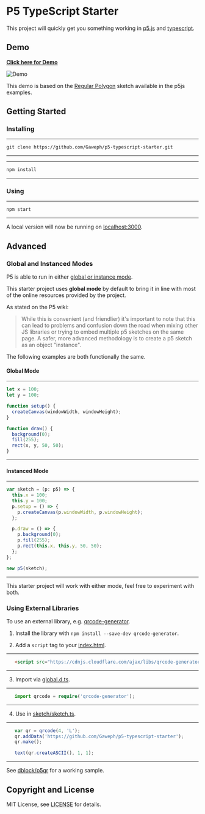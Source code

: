 
# P5 TypeScript Starter

This project will quickly get you something working in [p5.js](https://p5js.org/) and [typescript](https://www.typescriptlang.org/).

## Demo

**[Click here for Demo](https://gaweph.github.io/p5-typescript-starter/)**

![Demo](p5-typescript-demo.png?raw=true "Demo")

This demo is based on the [Regular Polygon](https://p5js.org/examples/form-regular-polygon.html) sketch available in the p5js examples.

## Getting Started

### Installing

---
```markdown
git clone https://github.com/Gaweph/p5-typescript-starter.git
```
---

---
```markdown
npm install
```
---

### Using

---
```markdown
npm start
```
---

A local version will now be running on [localhost:3000](http://localhost:3000).

## Advanced

### Global and Instanced Modes

P5 is able to run in either [global or instance mode](https://github.com/processing/p5.js/wiki/Global-and-instance-mode).

This starter project uses **global mode** by default to bring it in line with most of the online resources provided by the project. 

As stated on the P5 wiki:

> While this is convenient (and friendlier) it's important to note that this can lead to problems and confusion down the road when mixing other JS libraries or trying to embed multiple p5 sketches on the same page. A safer, more advanced methodology is to create a p5 sketch as an object "instance".

The following examples are both functionally the same.

#### Global Mode

---
```ts
let x = 100;
let y = 100;

function setup() {
  createCanvas(windowWidth, windowHeight);
}

function draw() {
  background(0);
  fill(255);
  rect(x, y, 50, 50);
}
```
---

#### Instanced Mode

---
```ts
var sketch = (p: p5) => {
  this.x = 100;
  this.y = 100;
  p.setup = () => {
    p.createCanvas(p.windowWidth, p.windowHeight);
  };

  p.draw = () => {
    p.background(0);
    p.fill(255);
    p.rect(this.x, this.y, 50, 50);
  };
};

new p5(sketch);
```
---

This starter project will work with either mode, feel free to experiment with both.

### Using External Libraries

To use an external library, e.g. [qrcode-generator](https://www.npmjs.com/package/qrcode-generator).

1. Install the library with `npm install --save-dev qrcode-generator`.

2. Add a `script` tag to your [index.html](index.html).

---
```html
   <script src="https://cdnjs.cloudflare.com/ajax/libs/qrcode-generator/1.4.4/qrcode.min.js"></script>
```
---

3. Import via [global.d.ts](global.d.ts).

---
```ts
   import qrcode = require('qrcode-generator');
```
---

4. Use in [sketch/sketch.ts](sketch/sketch.ts).

---
```ts
   var qr = qrcode(4, 'L');
   qr.addData('https://github.com/Gaweph/p5-typescript-starter');
   qr.make();

   text(qr.createASCII(), 1, 1);
```
---

See [dblock/p5qr](https://github.com/dblock/p5qr) for a working sample.

## Copyright and License

MIT License, see [LICENSE](LICENSE) for details.
